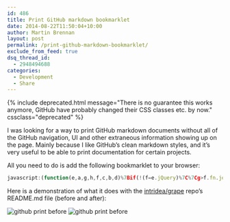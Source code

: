 ```yaml
---
id: 486
title: Print GitHub markdown bookmarklet
date: 2014-08-22T11:50:04+10:00
author: Martin Brennan
layout: post
permalink: /print-github-markdown-bookmarklet/
exclude_from_feed: true
dsq_thread_id:
  - 2948494688
categories:
  - Development
  - Share
---
```


{% include deprecated.html message="There is no guarantee this works anymore, GitHub have probably changed their CSS classes etc. by now." cssclass="deprecated" %}

I was looking for a way to print GitHub markdown documents without all of the GitHub navigation, UI and other extraneous information showing up on the page. Mainly because I like GitHub’s clean markdown styles, and it’s very useful to be able to print documentation for certain projects.

All you need to do is add the following bookmarklet to your browser:

```javascript
javascript:(function(e,a,g,h,f,c,b,d)%7Bif(!(f=e.jQuery)%7C%7Cg>f.fn.jquery%7C%7Ch(f))%7Bc=a.createElement("script");c.type="text/javascript";c.src="http://ajax.googleapis.com/ajax/libs/jquery/"+g+"/jquery.min.js";c.onload=c.onreadystatechange=function()%7Bif(!b&&(!(d=this.readyState)%7C%7Cd=="loaded"%7C%7Cd=="complete"))%7Bh((f=e.jQuery).noConflict(1),b=1);f(c).remove()%7D%7D;a.documentElement.childNodes%5B0%5D.appendChild(c)%7D%7D)(window,document,"1.3.2",function($,L)%7B$('%23header, .pagehead, .breadcrumb, .commit, .meta, %23footer, %23footer-push, .wiki-actions, %23last-edit, .actions, .header, .file-navigation, .sunken-menu-contents, .site-footer').remove(); $('%23files, .file').css(%7B"background":"none", "border":"none"%7D); $('link').removeAttr('media');%7D);
```

Here is a demonstration of what it does with the [intridea/grape](https://github.com/intridea/grape/blob/master/README.md) repo’s README.md file (before and after):

![github print before](/images/github_print_before.png)
![github print before](/images/github_print_after.png)

